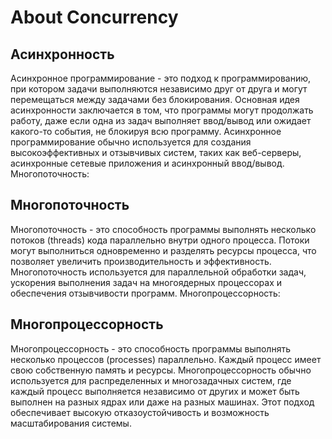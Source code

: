 # About Concurrency

## Асинхронность
Асинхронное программирование - это подход к программированию, при котором задачи выполняются независимо друг от друга и могут перемещаться между задачами без блокирования.
Основная идея асинхронности заключается в том, что программы могут продолжать работу, даже если одна из задач выполняет ввод/вывод или ожидает какого-то события, не блокируя всю программу.
Асинхронное программирование обычно используется для создания высокоэффективных и отзывчивых систем, таких как веб-серверы, асинхронные сетевые приложения и асинхронный ввод/вывод.
Многопоточность:

## Многопоточность
Многопоточность - это способность программы выполнять несколько потоков (threads) кода параллельно внутри одного процесса.
Потоки могут выполниться одновременно и разделять ресурсы процесса, что позволяет увеличить производительность и эффективность.
Многопоточность используется для параллельной обработки задач, ускорения выполнения задач на многоядерных процессорах и обеспечения отзывчивости программ.
Многопроцессорность:

## Многопроцессорность 
Многопроцессорность - это способность программы выполнять несколько процессов (processes) параллельно. Каждый процесс имеет свою собственную память и ресурсы.
Многопроцессорность обычно используется для распределенных и многозадачных систем, где каждый процесс выполняется независимо от других и может быть выполнен на разных ядрах или даже на разных машинах.
Этот подход обеспечивает высокую отказоустойчивость и возможность масштабирования системы.